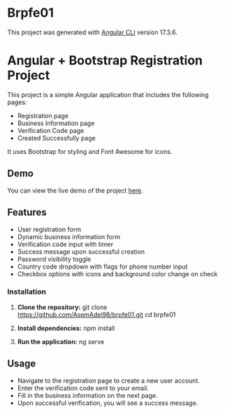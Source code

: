 # Brpfe01

This project was generated with [Angular CLI](https://github.com/angular/angular-cli) version 17.3.6.

# Angular + Bootstrap Registration Project

This project is a simple Angular application that includes the following pages:

- Registration page
- Business Information page
- Verification Code page
- Created Successfully page

It uses Bootstrap for styling and Font Awesome for icons.

## Demo

You can view the live demo of the project [here](https://brpfe01.web.app).

## Features

- User registration form
- Dynamic business information form
- Verification code input with timer
- Success message upon successful creation
- Password visibility toggle
- Country code dropdown with flags for phone number input
- Checkbox options with icons and background color change on check

### Installation

1. **Clone the repository:**
    git clone https://github.com/AsemAdel98/brpfe01.git
   cd brpfe01

2. **Install dependencies:**
   npm install
   

3. **Run the application:**
   ng serve

## Usage

- Navigate to the registration page to create a new user account.
- Enter the verification code sent to your email.
- Fill in the business information on the next page.
- Upon successful verification, you will see a success message.


